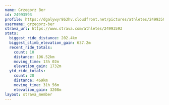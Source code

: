 ```yaml
---
name: Grzegorz Ber
id: 24993593
profile: https://dgalywyr863hv.cloudfront.net/pictures/athletes/24993593/7453165/11/large.jpg
username: grzegorz-ber
strava_url: https://www.strava.com/athletes/24993593
stats:
  biggest_ride_distance: 202.4km
  biggest_climb_elevation_gain: 637.2m
  recent_ride_totals:
    count: 10
    distance: 196.52km
    moving_time: 13h 02m
    elevation_gain: 1732m
  ytd_ride_totals:
    count: 28
    distance: 469km
    moving_time: 31h 56m
    elevation_gain: 3208m
layout: strava_member
--- 
```

